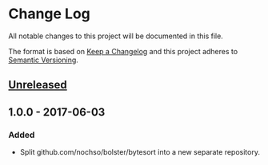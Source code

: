 # Change Log
All notable changes to this project will be documented in this file.

The format is based on [Keep a Changelog](http://keepachangelog.com/)
and this project adheres to [Semantic Versioning](http://semver.org/).

## [Unreleased]

## 1.0.0 - 2017-06-03
### Added
- Split github.com/nochso/bolster/bytesort into a new separate repository.

[Unreleased]: https://github.com/nochso/bytesort/compare/1.0.0...HEAD